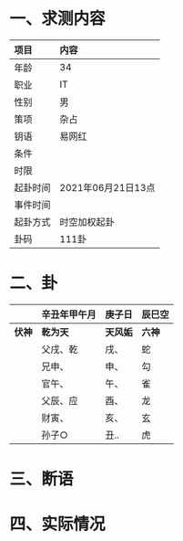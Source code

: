 # 一、求测内容
|项目|内容|
|:-|:-|
|年龄|34|
|职业|IT|
|性别|男|
|策项|杂占|
|钥语|易网红|
|条件||
|时限||
|起卦时间|2021年06月21日13点|
|事件时间||
|起卦方式|时空加权起卦|
|卦码|111卦|

# 二、卦
||辛丑年甲午月|庚子日|辰巳空|
|:-|:-|:-|:-|
|**伏神**|**乾为天**|**天风姤**|**六神**|
||父戌、乾|戌、|蛇|
||兄申、|申、|勾|
||官午、|午、|雀|
||父辰、应|酉、|龙|
||财寅、|亥、|玄|
||孙子○|丑..|虎|


# 三、断语

# 四、实际情况